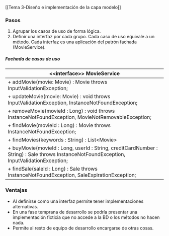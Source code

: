 [[Tema 3-Diseño e implementación de la capa modelo]]

### Pasos
1. Agrupar los casos de uso de forma lógica.
2. Definir una interfaz por cada grupo. Cada caso de uso equivale a un método. Cada interfaz es una aplicación del patrón fachada (MovieService).

##### Fachada de casos de uso
| **\<\<interface>> MovieService**                  |
|--------------------------------------------|
| + addMovie(movie: Movie) : Movie throws InputValidationException;           |
| + updateMovie(movie: Movie) : void throws InputValidationException, InstanceNotFoundException;         |
| + removeMovie(movieId : Long) : void throws InstanceNotFoundException, MovieNotRemovableException;       |
| + findMovie(movieId : Long) : Movie throws InstanceNotFoundException;        |
| + findMovies(keywords : String) : List\<Movie>|
| + buyMovie(movieId : Long, userId : String, creditCardNumber : String) : Sale throws InstanceNotFoundException, InputValidationException; |
| + findSale(saleId : Long) : Sale throws InstanceNotFoundException, SaleExpirationException;           |

### Ventajas
+ Al definirse como una interfaz permite tener implementaciones alternativas.
+ En una fase temprana de desarrollo se podría presentar una implementación ficticia que no accede a la BD o los métodos no hacen nada.
+ Permite al resto de equipo de desarrollo encargarse de otras cosas.